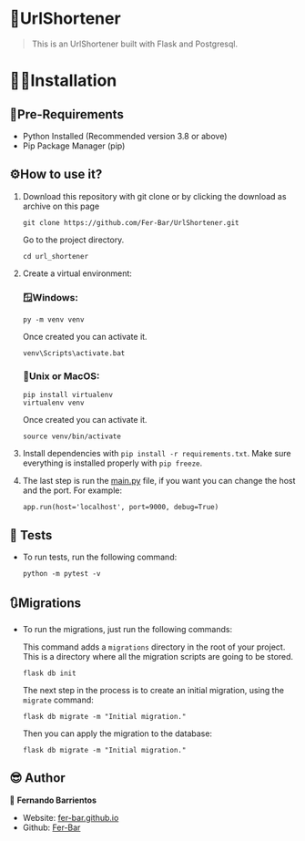 # 📎UrlShortener
> This is an UrlShortener built with Flask and Postgresql.
>
>


# 👨‍💻Installation
## 📄Pre-Requirements
- Python Installed (Recommended version 3.8 or above)
- Pip Package Manager (pip)
## ⚙️How to use it?
1. Download this repository with git clone or by clicking the download as archive on this page

    ```
    git clone https://github.com/Fer-Bar/UrlShortener.git
    ```
    Go to the project directory.
    ```
    cd url_shortener
    ```
    
2. Create a virtual environment:
    ### 🪟Windows:
   
    ```
    py -m venv venv
    ```
    Once created you can activate it.
    ```
    venv\Scripts\activate.bat
    ```
    ### 🐧Unix or MacOS:
    
    ```
    pip install virtualenv
    virtualenv venv
    ```
    Once created you can activate it.
    ```
    source venv/bin/activate
    ``` 
3. Install dependencies with `pip install -r requirements.txt`. Make sure everything is installed properly with `pip freeze`.

4. The last step is run the [main.py](main.py) file, if you want you can change the host and the port. For example:
    ```
    app.run(host='localhost', port=9000, debug=True)
    ``` 
## 🧪 Tests
- To run tests, run the following command:

    ```
    python -m pytest -v
    ``` 
## 🔃Migrations
- To run the migrations, just run the following commands:

    This command adds a `migrations` directory in the root of your project. This is a directory where all the migration scripts are going to be stored.
    
    ```
    flask db init
    ```
    The next step in the process is to create an initial migration, using the `migrate` command:
    
    ```
    flask db migrate -m "Initial migration."
    ```
    Then you can apply the migration to the database:
    
    ```
    flask db migrate -m "Initial migration."
    ```
## 😎 Author

👤 **Fernando Barrientos**

<!---* Website: xadec
-->
* Website: [fer-bar.github.io](https://fer-bar.github.io/Portfolio/)
* Github: [Fer-Bar](https://github.com/Fer-Bar)

